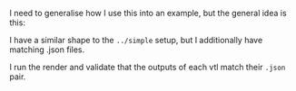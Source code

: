 I need to generalise how I use this into an example, but the general idea is this:

I have a similar shape to the `../simple` setup, but I additionally have matching .json files.

I run the render and validate that the outputs of each vtl match their `.json` pair.
